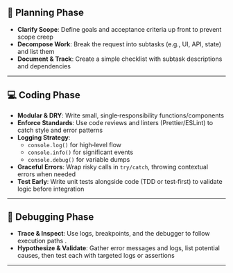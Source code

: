 

## 📝 Planning Phase  
- **Clarify Scope**: Define goals and acceptance criteria up front to prevent scope creep 
- **Decompose Work**: Break the request into subtasks (e.g., UI, API, state) and list them 
- **Document & Track**: Create a simple checklist with subtask descriptions and dependencies 

---

## 💻 Coding Phase  
- **Modular & DRY**: Write small, single‑responsibility functions/components   
- **Enforce Standards**: Use code reviews and linters (Prettier/ESLint) to catch style and error patterns 
- **Logging Strategy**:  
  - `console.log()` for high‑level flow  
  - `console.info()` for significant events  
  - `console.debug()` for variable dumps   
- **Graceful Errors**: Wrap risky calls in `try/catch`, throwing contextual errors when needed  
- **Test Early**: Write unit tests alongside code (TDD or test‑first) to validate logic before integration   

---

## 🐞 Debugging Phase  
- **Trace & Inspect**: Use logs, breakpoints, and the debugger to follow execution paths .
- **Hypothesize & Validate**: Gather error messages and logs, list potential causes, then test each with targeted logs or assertions  


---

